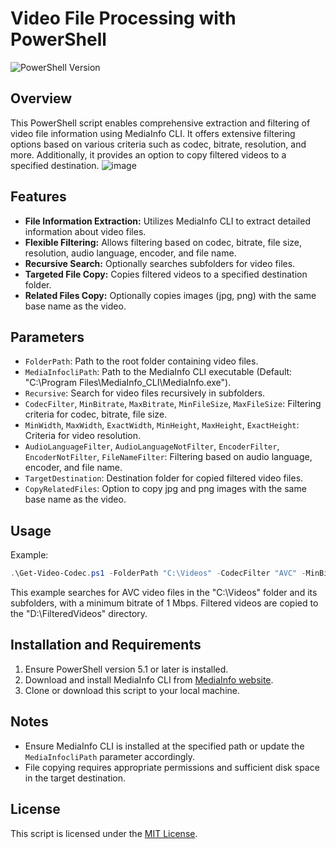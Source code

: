 # Video File Processing with PowerShell

![PowerShell Version](https://img.shields.io/badge/PowerShell-5.1%2B-blue)

## Overview

This PowerShell script enables comprehensive extraction and filtering of video file information using MediaInfo CLI. It offers extensive filtering options based on various criteria such as codec, bitrate, resolution, and more. Additionally, it provides an option to copy filtered videos to a specified destination.
![image](https://github.com/Rouzax/Get-Video-Info/assets/4103090/6cd64e68-ee44-4cc2-9dfc-254b0c075355)


## Features

- **File Information Extraction:** Utilizes MediaInfo CLI to extract detailed information about video files.
- **Flexible Filtering:** Allows filtering based on codec, bitrate, file size, resolution, audio language, encoder, and file name.
- **Recursive Search:** Optionally searches subfolders for video files.
- **Targeted File Copy:** Copies filtered videos to a specified destination folder.
- **Related Files Copy:** Optionally copies images (jpg, png) with the same base name as the video.

## Parameters

- `FolderPath`: Path to the root folder containing video files.
- `MediaInfocliPath`: Path to the MediaInfo CLI executable (Default: "C:\Program Files\MediaInfo_CLI\MediaInfo.exe").
- `Recursive`: Search for video files recursively in subfolders.
- `CodecFilter`, `MinBitrate`, `MaxBitrate`, `MinFileSize`, `MaxFileSize`: Filtering criteria for codec, bitrate, file size.
- `MinWidth`, `MaxWidth`, `ExactWidth`, `MinHeight`, `MaxHeight`, `ExactHeight`: Criteria for video resolution.
- `AudioLanguageFilter`, `AudioLanguageNotFilter`, `EncoderFilter`, `EncoderNotFilter`, `FileNameFilter`: Filtering based on audio language, encoder, and file name.
- `TargetDestination`: Destination folder for copied filtered video files.
- `CopyRelatedFiles`: Option to copy jpg and png images with the same base name as the video.

## Usage

Example:

```powershell
.\Get-Video-Codec.ps1 -FolderPath "C:\Videos" -CodecFilter "AVC" -MinBitrate 1000000 -TargetDestination "D:\FilteredVideos"
```

This example searches for AVC video files in the "C:\Videos" folder and its subfolders, with a minimum bitrate of 1 Mbps. Filtered videos are copied to the "D:\FilteredVideos" directory.

## Installation and Requirements

1. Ensure PowerShell version 5.1 or later is installed.
2. Download and install MediaInfo CLI from [MediaInfo website](https://mediaarea.net/MediaInfo).
3. Clone or download this script to your local machine.

## Notes

- Ensure MediaInfo CLI is installed at the specified path or update the `MediaInfocliPath` parameter accordingly.
- File copying requires appropriate permissions and sufficient disk space in the target destination.

## License

This script is licensed under the [MIT License](LICENSE).
